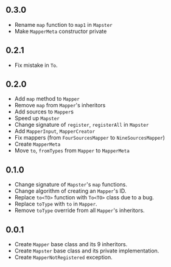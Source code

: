 ## 0.3.0

- Rename `map` function to `map1` in `Mapster`
- Make `MapperMeta` constructor private

## 0.2.1

- Fix mistake in `To`.

## 0.2.0

- Add `map` method to `Mapper`
- Remove `map` from `Mapper`'s inheritors
- Add sources to `Mapper`s
- Speed up `Mapster`
- Change signature of `register`, `registerAll` in `Mapster`
- Add `MapperInput`, `MapperCreator`
- Fix mappers (from `FourSourcesMapper` to `NineSourcesMapper`)
- Create `MapperMeta`
- Move `to`, `fromTypes` from `Mapper` to `MapperMeta`

## 0.1.0

- Change signature of `Mapster`'s `map` functions.
- Change algorithm of creating an `Mapper`'s ID.
- Replace `to<TO>` function with `To<TO>` class due to a bug.
- Replace `toType` with `to` in `Mapper`.
- Remove `toType` override from all `Mapper`'s inheritors.

## 0.0.1

- Create `Mapper` base class and its 9 inheritors.
- Create `Mapster` base class and its private implementation.
- Create `MapperNotRegistered` exception.